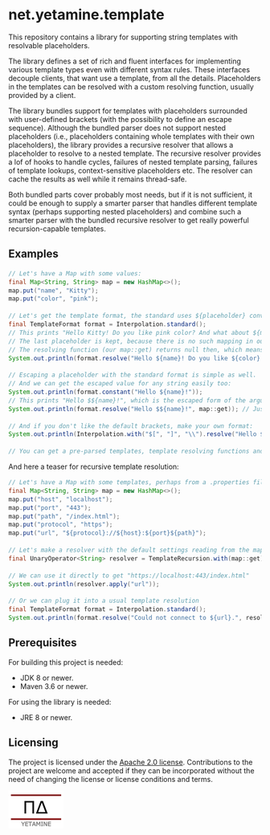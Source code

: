 # net.yetamine.template #

This repository contains a library for supporting string templates with resolvable placeholders.

The library defines a set of rich and fluent interfaces for implementing various template types even with different syntax rules. These interfaces decouple clients, that want use a template, from all the details. Placeholders in the templates can be resolved with a custom resolving function, usually provided by a client.

The library bundles support for templates with placeholders surrounded with user-defined brackets (with the possibility to define an escape sequence). Although the bundled parser does not support nested placeholders (i.e., placeholders containing whole templates with their own placeholders), the library provides a recursive resolver that allows a placeholder to resolve to a nested template. The recursive resolver provides a lof of hooks to handle cycles, failures of nested template parsing, failures of template lookups, context-sensitive placeholders etc. The resolver can cache the results as well while it remains thread-safe.

Both bundled parts cover probably most needs, but if it is not sufficient, it could be enough to supply a smarter parser that handles different template syntax (perhaps supporting nested placeholders) and combine such a smarter parser with the bundled recursive resolver to get really powerful recursion-capable templates.


## Examples ##

```java
// Let's have a Map with some values:
final Map<String, String> map = new HashMap<>();
map.put("name", "Kitty");
map.put("color", "pink");

// Let's get the template format, the standard uses ${placeholder} convention
final TemplateFormat format = Interpolation.standard();
// This prints "Hello Kitty! Do you like pink color? And what about ${meal}?"
// The last placeholder is kept, because there is no such mapping in our map for "meal".
// The resolving function (our map::get) returns null then, which means "keep the placeholder".
System.out.println(format.resolve("Hello ${name}! Do you like ${color} color? And what about ${meal}?", map::get));

// Escaping a placeholder with the standard format is simple as well.
// And we can get the escaped value for any string easily too:
System.out.println(format.constant("Hello ${name}!"));
// This prints "Hello $${name}!", which is the escaped form of the argument and remains constant:
System.out.println(format.resolve("Hello $${name}!", map::get)); // Just "Hello ${name}!"

// And if you don't like the default brackets, make your own format:
System.out.println(Interpolation.with("$[", "]", "\\").resolve("Hello $[name]! No \\$[color]!", map::get));

// You can get a pre-parsed templates, template resolving functions and more! 
```

And here a teaser for recursive template resolution:

```java
// Let's have a Map with some templates, perhaps from a .properties file
final Map<String, String> map = new HashMap<>();
map.put("host", "localhost");
map.put("port", "443");
map.put("path", "/index.html");
map.put("protocol", "https");
map.put("url", "${protocol}://${host}:${port}${path}");

// Let's make a resolver with the default settings reading from the map
final UnaryOperator<String> resolver = TemplateRecursion.with(map::get).build();

// We can use it directly to get "https://localhost:443/index.html"
System.out.println(resolver.apply("url"));

// Or we can plug it into a usual template resolution
final TemplateFormat format = Interpolation.standard();
System.out.println(format.resolve("Could not connect to ${url}.", resolver));
```


## Prerequisites ##

For building this project is needed:

* JDK 8 or newer.
* Maven 3.6 or newer.

For using the library is needed:

* JRE 8 or newer.


## Licensing ##

The project is licensed under the [Apache 2.0 license](http://www.apache.org/licenses/LICENSE-2.0). Contributions to the project are welcome and accepted if they can be incorporated without the need of changing the license or license conditions and terms.


[![Yetamine logo](https://github.com/pdolezal/net.yetamine/raw/master/about/Yetamine_small.png "Our logo")](https://github.com/pdolezal/net.yetamine/blob/master/about/Yetamine_large.png)
